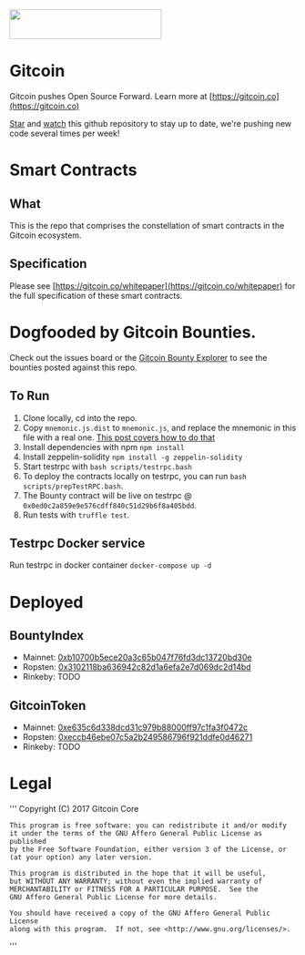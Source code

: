 <a href="https://gitcoin.co/explorer/?q=https://github.com/gitcoinco/smart_contracts">
    <img src='https://gitcoin.co/static/v2/images/promo_buttons/slice_01.png' width=267px height=52px />
</a>

# Gitcoin

Gitcoin pushes Open Source Forward.  Learn more at [https://gitcoin.co](https://gitcoin.co)

[Star](https://github.com/gitcoinco/smart_contracts/stargazers) and [watch](https://github.com/gitcoinco/smart_contracts/watchers) this github repository to stay up to date, we're pushing new code several times per week!


# Smart Contracts

## What

This is the repo that comprises the constellation of smart contracts in the Gitcoin ecosystem. 

## Specification 

Please see [https://gitcoin.co/whitepaper](https://gitcoin.co/whitepaper) for the full specification of these smart contracts.

# Dogfooded by Gitcoin Bounties.

Check out the issues board or the [Gitcoin Bounty Explorer](https://gitcoin.co/explorer) to see the bounties posted against this repo.

## To Run

1. Clone locally, cd into the repo.
1. Copy `mnemonic.js.dist` to `mnemonic.js`, and replace the mnemonic in this file with a real one. [This post covers how to do that](https://www.reddit.com/r/ethereum/comments/61t7gy/mnemonic_seed_for_myetherwallet/)
1. Install dependencies with npm `npm install`
1. Install zeppelin-solidity `npm install -g zeppelin-solidity`
1. Start testrpc with `bash scripts/testrpc.bash`
1. To deploy the contracts locally on testrpc, you can run `bash scripts/prepTestRPC.bash`.  
1. The Bounty contract will be live on testrpc @ `0x0ed0c2a859e9e576cdff840c51d29b6f8a405bdd`.
1. Run tests with `truffle test`.

## Testrpc Docker service

Run testrpc in docker container
`docker-compose up -d`

# Deployed

## BountyIndex

* Mainnet: [0xb10700b5ece20a3c65b047f76fd3dc13720bd30e](https://etherscan.io/address/0xb10700b5ece20a3c65b047f76fd3dc13720bd30e)
* Ropsten: [0x3102118ba636942c82d1a6efa2e7d069dc2d14bd](https://ropsten.etherscan.io/address/0x3102118ba636942c82d1a6efa2e7d069dc2d14bd)
* Rinkeby: TODO

## GitcoinToken

* Mainnet: [0xe635c6d338dcd31c979b88000ff97c1fa3f0472c](https://etherscan.io/address/0xe635c6d338dcd31c979b88000ff97c1fa3f0472c)
* Ropsten: [0xeccb46ebe07c5a2b249586796f921ddfe0d46271](https://ropsten.etherscan.io/address/0xeccb46ebe07c5a2b249586796f921ddfe0d46271)
* Rinkeby: TODO

# Legal

'''
    Copyright (C) 2017 Gitcoin Core 

    This program is free software: you can redistribute it and/or modify
    it under the terms of the GNU Affero General Public License as published
    by the Free Software Foundation, either version 3 of the License, or
    (at your option) any later version.

    This program is distributed in the hope that it will be useful,
    but WITHOUT ANY WARRANTY; without even the implied warranty of
    MERCHANTABILITY or FITNESS FOR A PARTICULAR PURPOSE.  See the
    GNU Affero General Public License for more details.

    You should have received a copy of the GNU Affero General Public License
    along with this program.  If not, see <http://www.gnu.org/licenses/>.

'''


<!-- Google Analytics -->
<img src='https://ga-beacon.appspot.com/UA-102304388-1/gitcoinco/smart_contracts' style='width:1px; height:1px;' >


